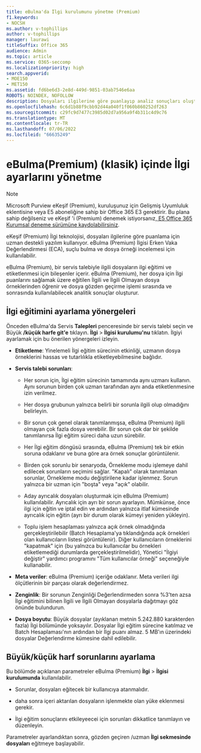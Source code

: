 ```yaml
---
title: eBulma'da İlgi kurulumunu yönetme (Premium)
f1.keywords:
- NOCSH
ms.author: v-tophillips
author: v-tophillips
manager: laurawi
titleSuffix: Office 365
audience: Admin
ms.topic: article
ms.service: O365-seccomp
ms.localizationpriority: high
search.appverid:
- MOE150
- MET150
ms.assetid: fd6be6d3-2e8d-449d-9851-03ab7546e6aa
ROBOTS: NOINDEX, NOFOLLOW
description: Dosyaları ilgilerine göre puanlayıp analiz sonuçları oluşturmak için eBulma'da (Premium) İlgi eğitimini ayarlama önerilerini okuyun.
ms.openlocfilehash: 6c6d1b88f9cbb92d44a040f1f060b860252df263
ms.sourcegitcommit: c29fc9d7477c3985d02d7a956a9f4b311c4d9c76
ms.translationtype: MT
ms.contentlocale: tr-TR
ms.lasthandoff: 07/06/2022
ms.locfileid: "66635249"
---
```

# <a name="manage-relevance-setup-in-ediscovery-premium-classic"></a>eBulma(Premium) (klasik) içinde İlgi ayarlarını yönetme

> [!NOTE]
> Microsoft Purview eKeşif (Premium), kuruluşunuz için Gelişmiş Uyumluluk eklentisine veya E5 aboneliğine sahip bir Office 365 E3 gerektirir. Bu plana sahip değilseniz ve eKeşif 'i (Premium) denemek istiyorsanız[, E5 Office 365 Kurumsal deneme sürümüne kaydolabilirsiniz](https://go.microsoft.com/fwlink/p/?LinkID=698279). 
  
 eKeşif (Premium) İlgi teknolojisi, dosyaları ilgilerine göre puanlama için uzman destekli yazılım kullanıyor. eBulma (Premium) İlgisi Erken Vaka Değerlendirmesi (ECA), suçlu bulma ve dosya örneği incelemesi için kullanılabilir. 
  
 eBulma (Premium), bir servis talebiyle ilgili dosyaların ilgi eğitimi ve etiketlenmesi için bileşenler içerir. eBulma (Premium), her dosya için İlgi puanlarını sağlamak üzere eğitilen İlgili ve İlgili Olmayan dosya örneklerinden öğrenir ve dosya gözden geçirme işlemi sırasında ve sonrasında kullanılabilecek analitik sonuçlar oluşturur. 
  
## <a name="guidelines-for-setting-up-relevance-training"></a>İlgi eğitimini ayarlama yönergeleri

 Önceden eBulma'da Servis **Talepleri** penceresinde bir servis talebi seçin ve Büyük **/küçük harfe git'e** tıklayın. **İlgi** \> **İlgisi kurulumu'nu** tıklatın. İlgiyi ayarlamak için bu önerilen yönergeleri izleyin. 
  
- **Etiketleme**: Yinelemeli İlgi eğitim sürecinin etkinliği, uzmanın dosya örneklerini hassas ve tutarlılıkla etiketleyebilmesine bağlıdır.

- **Servis talebi sorunları**:
  
  - Her sorun için, İlgi eğitim sürecinin tamamında aynı uzmanı kullanın. Aynı sorunun birden çok uzman tarafından aynı anda etiketlenmesine izin verilmez.
  
  - Her dosya grubunun yalnızca belirli bir sorunla ilgili olup olmadığını belirleyin.

  - Bir sorun çok genel olarak tanımlanmışsa, eBulma (Premium) ilgili olmayan çok fazla dosya verebilir. Bir sorun çok dar bir şekilde tanımlanırsa İlgi eğitim süreci daha uzun sürebilir. 

  - Her İlgi eğitim döngüsü sırasında, eBulma (Premium) tek bir etkin soruna odaklanır ve buna göre ara örnek sonuçlar görüntülenir.

  - Birden çok sorunlu bir senaryoda, Örnekleme modu işlemeye dahil edilecek sorunların seçimini sağlar. "Kapalı" olarak tanımlanan sorunlar, Örnekleme modu değiştirilene kadar işlenmez. Sorun yalnızca bir uzman için "boşta" veya "açık" olabilir.

  - Aday ayrıcalık dosyaları oluşturmak için eBulma (Premium) kullanılabilir. Ayrıcalık için ayrı bir sorun ayarlayın. Mümkünse, önce ilgi için eğitin ve iptal edin ve ardından yalnızca itlaf kümesinde ayrıcalık için eğitin (ayrı bir durum olarak kümeyi yeniden yükleyin). 

  - Toplu işlem hesaplaması yalnızca açık örnek olmadığında gerçekleştirilebilir (Batch Hesaplama'ya tıklandığında açık örnekleri olan kullanıcıların listesi görüntülenir). Diğer kullanıcıların örneklerini "kapatmak" için (bu yalnızca bu kullanıcılar bu örnekleri etiketlemediği durumlarda gerçekleştirilmelidir), Yönetici "İlgiyi değiştir" yardımcı programını "Tüm kullanıcılar örneği" seçeneğiyle kullanabilir.

- **Meta veriler**: eBulma (Premium) içeriğe odaklanır. Meta verileri ilgi ölçütlerinin bir parçası olarak değerlendirmez.

- **Zenginlik**: Bir sorunun Zenginliği Değerlendirmeden sonra %3'ten azsa İlgi eğitimini bilinen İlgili ve İlgili Olmayan dosyalarla dağıtmayı göz önünde bulundurun.

- **Dosya boyutu**: Büyük dosyalar (ayıklanan metnin 5.242.880 karakterden fazla) İlgi bölümünde yoksayılır. Dosyalar İlgi eğitim sürecine katılmaz ve Batch Hesaplaması'nın ardından bir İlgi puanı almaz. 5 MB'ın üzerindeki dosyalar Değerlendirme kümesine dahil edilebilir.

## <a name="setting-up-case-issues"></a>Büyük/küçük harf sorunlarını ayarlama

Bu bölümde açıklanan parametreler eBulma (Premium) **İlgi** \> **İlgisi kurulumunda** kullanılabilir.
  
- Sorunlar, dosyaları eğitecek bir kullanıcıya atanmalıdır.

- daha sonra içeri aktarılan dosyaların işlenmekte olan yüke eklenmesi gerekir.

- İlgi eğitim sonuçlarını etkileyeecei için sorunları dikkatlice tanımlayın ve düzenleyin.

Parametreler ayarlandıktan sonra, gözden geçiren /uzman **İlgi sekmesinde dosyaları** eğitmeye başlayabilir.

